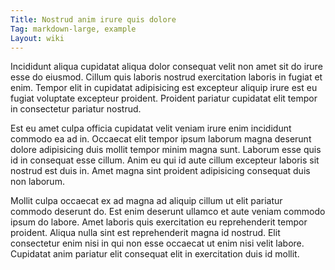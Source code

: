 ```yaml
---
Title: Nostrud anim irure quis dolore
Tag: markdown-large, example
Layout: wiki
---
```

Incididunt aliqua cupidatat aliqua dolor consequat velit non amet sit do irure esse do eiusmod. Cillum quis laboris nostrud exercitation laboris in fugiat et enim. Tempor elit in cupidatat adipisicing est excepteur aliquip irure est eu fugiat voluptate excepteur proident. Proident pariatur cupidatat elit tempor in consectetur pariatur nostrud.

Est eu amet culpa officia cupidatat velit veniam irure enim incididunt commodo ea ad in. Occaecat elit tempor ipsum laborum magna deserunt dolore adipisicing duis mollit tempor minim magna sunt. Laborum esse quis id in consequat esse cillum. Anim eu qui id aute cillum excepteur laboris sit nostrud est duis in. Amet magna sint proident adipisicing consequat duis non laborum.

Mollit culpa occaecat ex ad magna ad aliquip cillum ut elit pariatur commodo deserunt do. Est enim deserunt ullamco et aute veniam commodo ipsum do labore. Amet laboris quis exercitation eu reprehenderit tempor proident. Aliqua nulla sint est reprehenderit magna id nostrud. Elit consectetur enim nisi in qui non esse occaecat ut enim nisi velit labore. Cupidatat anim pariatur elit consequat elit in exercitation duis id mollit.